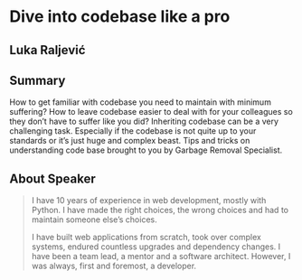 # Dive into codebase like a pro

## Luka Raljević

## Summary

How to get familiar with codebase you need to maintain with minimum suffering?
How to leave codebase easier to deal with for your colleagues so they don’t have to suffer like you did?
Inheriting codebase can be a very challenging task. Especially if the codebase is not quite up to your standards or it’s just huge and complex beast.
Tips and tricks on understanding code base brought to you by Garbage Removal Specialist.

## About Speaker

> I have 10 years of experience in web development, mostly with Python. I have made the right choices, the wrong choices and had to maintain someone else’s choices.
>
> I have built web applications from scratch, took over complex systems, endured countless upgrades and dependency changes. I have been a team lead, a mentor and a software architect. However, I was always, first and foremost, a developer.
